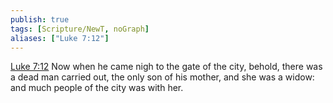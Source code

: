 ```yaml
---
publish: true
tags: [Scripture/NewT, noGraph]
aliases: ["Luke 7:12"]
---
```

[Luke 7:12](https://churchofjesuschrist.org/study/scriptures/nt/luke/7?lang=eng&id=p12#p12) Now when he came nigh to the gate of the city, behold, there was a dead man carried out, the only son of his mother, and she was a widow: and much people of the city was with her.
